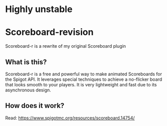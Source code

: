 # Highly unstable

# Scoreboard-revision
Scoreboard-r is a rewrite of my original Scoreboard plugin
## What is this?
Scoreboard-r is a free and powerful way to make animated Scoreboards for the Spigot API. It leverages special
techniques to achieve a no-flicker board that looks smooth to your players. It is very lightweight and fast due to its asynchronous design.
## How does it work?
Read: https://www.spigotmc.org/resources/scoreboard.14754/
